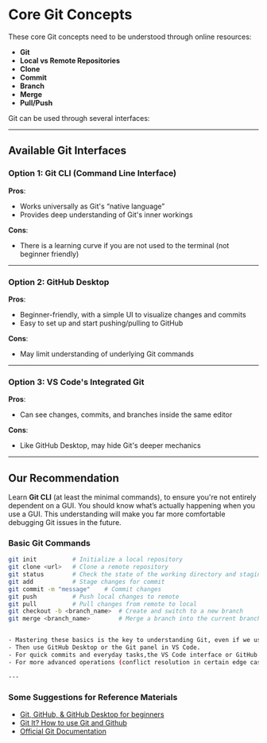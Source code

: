 # Core Git Concepts

These core Git concepts need to be understood through online resources:

- **Git**
- **Local vs Remote Repositories**
- **Clone**
- **Commit**
- **Branch**
- **Merge**
- **Pull/Push**

Git can be used through several interfaces:

---

## Available Git Interfaces

### Option 1: Git CLI (Command Line Interface)

**Pros**:
- Works universally as Git's “native language”  
- Provides deep understanding of Git's inner workings

**Cons**:
- There is a learning curve if you are not used to the terminal (not beginner friendly)

---

### Option 2: GitHub Desktop

**Pros**:
- Beginner-friendly, with a simple UI to visualize changes and commits  
- Easy to set up and start pushing/pulling to GitHub

**Cons**:
- May limit understanding of underlying Git commands

---

### Option 3: VS Code's Integrated Git

**Pros**:
- Can see changes, commits, and branches inside the same editor

**Cons**:
- Like GitHub Desktop, may hide Git's deeper mechanics

---

## Our Recommendation

Learn **Git CLI** (at least the minimal commands), to ensure you're not entirely dependent on a GUI. You should know what’s actually happening when you use a GUI. This understanding will make you far more comfortable debugging Git issues in the future.

### Basic Git Commands

```bash
git init          # Initialize a local repository
git clone <url>   # Clone a remote repository
git status        # Check the state of the working directory and staging area
git add           # Stage changes for commit
git commit -m "message"    # Commit changes
git push          # Push local changes to remote
git pull          # Pull changes from remote to local
git checkout -b <branch_name>  # Create and switch to a new branch
git merge <branch_name>        # Merge a branch into the current branch


- Mastering these basics is the key to understanding Git, even if we use a GUI later.
- Then use GitHub Desktop or the Git panel in VS Code.
- For quick commits and everyday tasks,the VS Code interface or GitHub Desktop can be more convenient.
- For more advanced operations (conflict resolution in certain edge cases, interactive rebase, or stashes), the CLI might be more transparent.

---
```
### Some Suggestions for Reference Materials

- [Git, GitHub, & GitHub Desktop for beginners](https://www.youtube.com/watch?v=8Dd7KRpKeaE)
- [Git It? How to use Git and Github](https://www.youtube.com/watch?v=HkdAHXoRtos)
- [Official Git Documentation](https://git-scm.com/doc)
